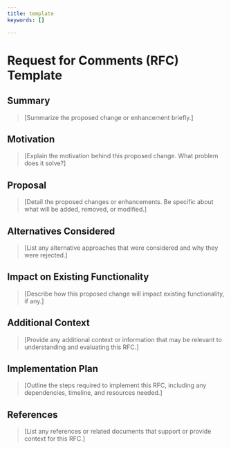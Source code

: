 ```yaml
---
title: template
keywords: []

---
```


# Request for Comments (RFC) Template

## Summary

> [Summarize the proposed change or enhancement briefly.]

## Motivation

> [Explain the motivation behind this proposed change. What problem does it solve?]

## Proposal

> [Detail the proposed changes or enhancements. Be specific about what will be added, removed, or modified.]

## Alternatives Considered

> [List any alternative approaches that were considered and why they were rejected.]

## Impact on Existing Functionality

> [Describe how this proposed change will impact existing functionality, if any.]

## Additional Context

> [Provide any additional context or information that may be relevant to understanding and evaluating this RFC.]

## Implementation Plan

> [Outline the steps required to implement this RFC, including any dependencies, timeline, and resources needed.]

## References

> [List any references or related documents that support or provide context for this RFC.]
